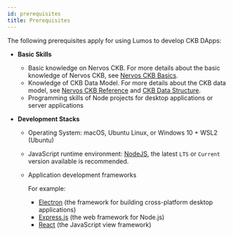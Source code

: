 ```yaml
---
id: prerequisites
title: Prerequisites
---
```

The following prerequisites apply for using Lumos to develop CKB DApps:

- **Basic Skills**
  
  - Basic knowledge on Nervos CKB<!-- are prerequisites for developing CKB DApps with Lumos. -->. For more details about the basic knowledge of Nervos CKB, see [Nervos CKB Basics](https://docs.nervos.org/docs/basics/introduction).
  - Knowledge of CKB Data Model. For more details about the CKB data model, see [Nervos CKB Reference](https://docs.nervos.org/docs/reference/introduction) and [CKB Data Structure](https://github.com/nervosnetwork/rfcs/blob/master/rfcs/0019-data-structures/0019-data-structures.md).
  - Programming skills of Node projects for desktop applications or server applications
- **Development Stacks**
  - Operating System:  macOS, Ubuntu Linux, or Windows 10 + WSL2 (Ubuntu)

  - JavaScript runtime environment: [NodeJS](https://nodejs.org/en/download/),  the latest `LTS` or `Current` version available is recommended.

  - Application development frameworks

    For example: 

    - [Electron](https://www.electronjs.org/docs) (the framework for building cross-platform desktop applications)
    - [Express.js](https://expressjs.com/) (the web framework for Node.js)
    - [React](https://reactjs.org/) (the JavaScript view framework)
